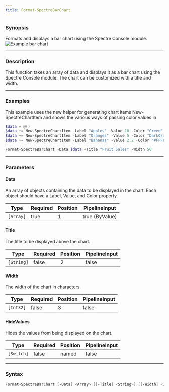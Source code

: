 ```yaml
---
title: Format-SpectreBarChart
---
```




### Synopsis
Formats and displays a bar chart using the Spectre Console module.
![Example bar chart](/barchart.png)

---

### Description

This function takes an array of data and displays it as a bar chart using the Spectre Console module. The chart can be customized with a title and width.

---

### Examples
This example uses the new helper for generating chart items New-SpectreChartItem and shows the various ways of passing color values in

```powershell
$data = @()
$data += New-SpectreChartItem -Label "Apples" -Value 10 -Color "Green"
$data += New-SpectreChartItem -Label "Oranges" -Value 5 -Color "DarkOrange"
$data += New-SpectreChartItem -Label "Bananas" -Value 2.2 -Color "#FFFF00"

Format-SpectreBarChart -Data $data -Title "Fruit Sales" -Width 50
```

---

### Parameters
#### **Data**
An array of objects containing the data to be displayed in the chart. Each object should have a Label, Value, and Color property.

|Type     |Required|Position|PipelineInput |
|---------|--------|--------|--------------|
|`[Array]`|true    |1       |true (ByValue)|

#### **Title**
The title to be displayed above the chart.

|Type      |Required|Position|PipelineInput|
|----------|--------|--------|-------------|
|`[String]`|false   |2       |false        |

#### **Width**
The width of the chart in characters.

|Type     |Required|Position|PipelineInput|
|---------|--------|--------|-------------|
|`[Int32]`|false   |3       |false        |

#### **HideValues**
Hides the values from being displayed on the chart.

|Type      |Required|Position|PipelineInput|
|----------|--------|--------|-------------|
|`[Switch]`|false   |named   |false        |

---

### Syntax
```powershell
Format-SpectreBarChart [-Data] <Array> [[-Title] <String>] [[-Width] <Int32>] [-HideValues] [<CommonParameters>]
```
